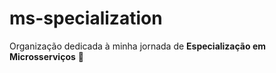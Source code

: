 # ms-specialization

Organização dedicada à minha jornada de **Especialização em Microsserviços** 🚀
